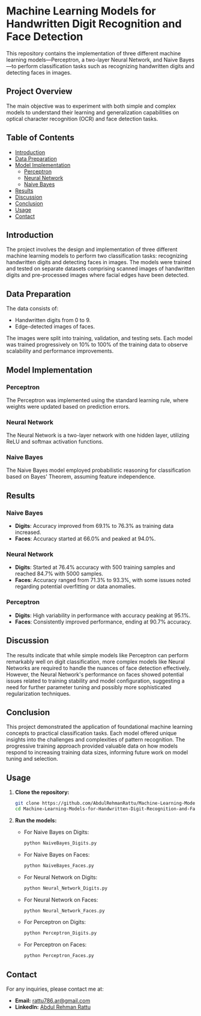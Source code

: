 
# Machine Learning Models for Handwritten Digit Recognition and Face Detection

This repository contains the implementation of three different machine learning models—Perceptron, a two-layer Neural Network, and Naive Bayes—to perform classification tasks such as recognizing handwritten digits and detecting faces in images.

## Project Overview

The main objective was to experiment with both simple and complex models to understand their learning and generalization capabilities on optical character recognition (OCR) and face detection tasks.

## Table of Contents
- [Introduction](#introduction)
- [Data Preparation](#data-preparation)
- [Model Implementation](#model-implementation)
  - [Perceptron](#perceptron)
  - [Neural Network](#neural-network)
  - [Naive Bayes](#naive-bayes)
- [Results](#results)
- [Discussion](#discussion)
- [Conclusion](#conclusion)
- [Usage](#usage)
- [Contact](#contact)

## Introduction

The project involves the design and implementation of three different machine learning models to perform two classification tasks: recognizing handwritten digits and detecting faces in images. The models were trained and tested on separate datasets comprising scanned images of handwritten digits and pre-processed images where facial edges have been detected.

## Data Preparation

The data consists of:
- Handwritten digits from 0 to 9.
- Edge-detected images of faces.

The images were split into training, validation, and testing sets. Each model was trained progressively on 10% to 100% of the training data to observe scalability and performance improvements.

## Model Implementation

### Perceptron

The Perceptron was implemented using the standard learning rule, where weights were updated based on prediction errors.

### Neural Network

The Neural Network is a two-layer network with one hidden layer, utilizing ReLU and softmax activation functions.

### Naive Bayes

The Naive Bayes model employed probabilistic reasoning for classification based on Bayes' Theorem, assuming feature independence.

## Results

### Naive Bayes

- **Digits**: Accuracy improved from 69.1% to 76.3% as training data increased.
- **Faces**: Accuracy started at 66.0% and peaked at 94.0%.

### Neural Network

- **Digits**: Started at 76.4% accuracy with 500 training samples and reached 84.7% with 5000 samples.
- **Faces**: Accuracy ranged from 71.3% to 93.3%, with some issues noted regarding potential overfitting or data anomalies.

### Perceptron

- **Digits**: High variability in performance with accuracy peaking at 95.1%.
- **Faces**: Consistently improved performance, ending at 90.7% accuracy.

## Discussion

The results indicate that while simple models like Perceptron can perform remarkably well on digit classification, more complex models like Neural Networks are required to handle the nuances of face detection effectively. However, the Neural Network's performance on faces showed potential issues related to training stability and model configuration, suggesting a need for further parameter tuning and possibly more sophisticated regularization techniques.

## Conclusion

This project demonstrated the application of foundational machine learning concepts to practical classification tasks. Each model offered unique insights into the challenges and complexities of pattern recognition. The progressive training approach provided valuable data on how models respond to increasing training data sizes, informing future work on model tuning and selection.

## Usage

1. **Clone the repository:**
   ```sh
   git clone https://github.com/AbdulRehmanRattu/Machine-Learning-Models-for-Handwritten-Digit-Recognition-and-Face-Detection.git
   cd Machine-Learning-Models-for-Handwritten-Digit-Recognition-and-Face-Detection
   ```

2. **Run the models:**
   - For Naive Bayes on Digits:
     ```sh
     python NaiveBayes_Digits.py
     ```
   - For Naive Bayes on Faces:
     ```sh
     python NaiveBayes_Faces.py
     ```
   - For Neural Network on Digits:
     ```sh
     python Neural_Network_Digits.py
     ```
   - For Neural Network on Faces:
     ```sh
     python Neural_Network_Faces.py
     ```
   - For Perceptron on Digits:
     ```sh
     python Perceptron_Digits.py
     ```
   - For Perceptron on Faces:
     ```sh
     python Perceptron_Faces.py
     ```

## Contact

For any inquiries, please contact me at:

- **Email:** [rattu786.ar@gmail.com](mailto:rattu786.ar@gmail.com)
- **LinkedIn:** [Abdul Rehman Rattu](https://www.linkedin.com/in/abdul-rehman-rattu-395bba237)
